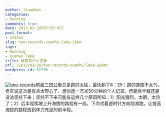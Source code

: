 ```yaml
---
author: liuadmin
categories:
- Running
comments: true
date: 2013-03-28T07:53:07Z
post_format:
- Status
slug: two-records-xuanhu-lake-10km
tags:
- Running
- Xuanwu lake
title: 破两项个人记录
url: /2013/03/28/two-records-xuanhu-lake-10km/
wordpress_id: 52296
---
```


[![two-records](http://7bv9gn.com1.z0.glb.clouddn.com/wp-content/uploads/2013/03/two-records.jpg)](http://7bv9gn.com1.z0.glb.clouddn.com/wp-content/uploads/2013/03/two-records.jpg)前面三四公里总是跑的太猛，最快到了4：25；跑的速度不太匀。老实说这次是有点太野心了，想创造一万米50分钟的个人记录。但是后半程还是没法坚持下来；坚持不下来可能有这样几个原因所知：1）阳光强烈，太晒，太热了；2）后半程爬坡上升海拔的路程有一段。下次试着逆时针方向绕湖跑，让提高海拔的路程放到体力充足的前半程。




